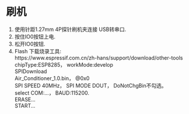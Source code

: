 # 刷机
<ol>
<li>使用针距1.27mm 4P探针刷机夹连接 USB转串口.
<li>按住IO0按钮上电.
<li>松开IO0按钮.
<li>Flash 下载烧录工具: 
<br>https://www.espressif.com.cn/zh-hans/support/download/other-tools
<br>chipType:ESP8285， workMode:develop
<br>SPIDownload
<br>Air_Conditioner_1.0.bin， @0x0
<br>SPI SPEED 40MHz， SPI MODE DOUT， DoNotChgBin不勾选。
<br>select COM:...， BAUD:115200.
<br>ERASE...
<br>START...
</ol>
